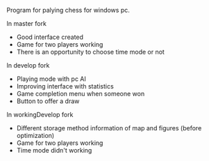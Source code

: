 Program for palying chess for windows pc.

In master fork
- Good interface created
- Game for two players working
- There is an opportunity to choose time mode or not

In develop fork
- Playing mode with pc AI
- Improving interface with statistics
- Game completion menu when someone won
- Button to offer a draw

In workingDevelop fork
- Different storage method information of map and figures (before optimization)
- Game for two players working
- Time mode didn't working